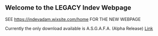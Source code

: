 ## Welcome to the LEGACY Indev Webpage

SEE https://indevadam.wixsite.com/home FOR THE NEW WEBPAGE

Currently the only download available is A.S.G.A.F.A. (Alpha Release)
[Link](https://indevadam.wixsite.com/asgafa)
